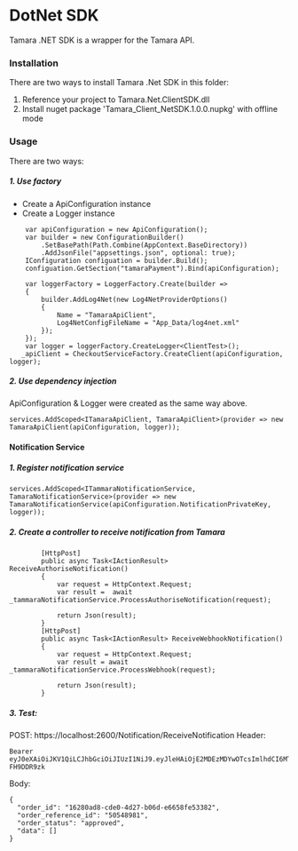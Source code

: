 # DotNet SDK
Tamara .NET SDK is a wrapper for the Tamara API.
### Installation
There are two ways to install Tamara .Net SDK in this folder:
1. Reference your project to Tamara.Net.ClientSDK.dll
2. Install nuget package 'Tamara_Client_NetSDK.1.0.0.nupkg' with offline mode
### Usage
There are two ways:
##### 1. Use factory
- Create a ApiConfiguration instance
- Create a Logger instance
```
    var apiConfiguration = new ApiConfiguration();
    var builder = new ConfigurationBuilder()
        .SetBasePath(Path.Combine(AppContext.BaseDirectory))
        .AddJsonFile("appsettings.json", optional: true);
    IConfiguration configuation = builder.Build();
    configuation.GetSection("tamaraPayment").Bind(apiConfiguration);

    var loggerFactory = LoggerFactory.Create(builder =>
    {
        builder.AddLog4Net(new Log4NetProviderOptions()
        {
            Name = "TamaraApiClient",
            Log4NetConfigFileName = "App_Data/log4net.xml"
        });
    });
    var logger = loggerFactory.CreateLogger<ClientTest>();
   _apiClient = CheckoutServiceFactory.CreateClient(apiConfiguration, logger);
```
##### 2. Use dependency injection
ApiConfiguration & Logger were created as the same way above.
```
services.AddScoped<ITamaraApiClient, TamaraApiClient>(provider => new TamaraApiClient(apiConfiguration, logger));
```
#### Notification Service
##### 1. Register notification service
```
services.AddScoped<ITammaraNotificationService, TamaraNotificationService>(provider => new TamaraNotificationService(apiConfiguration.NotificationPrivateKey, logger));
```
##### 2. Create a controller to receive notification from Tamara
```
        [HttpPost]
        public async Task<IActionResult> ReceiveAuthoriseNotification()
        {
            var request = HttpContext.Request;
            var result =  await _tammaraNotificationService.ProcessAuthoriseNotification(request);

            return Json(result);
        }
        [HttpPost]
        public async Task<IActionResult> ReceiveWebhookNotification()
        {
            var request = HttpContext.Request;
            var result = await _tammaraNotificationService.ProcessWebhook(request);

            return Json(result);
        }
```
##### 3. Test:
POST: https://localhost:2600/Notification/ReceiveNotification
Header: 
```
Bearer eyJ0eXAiOiJKV1QiLCJhbGciOiJIUzI1NiJ9.eyJleHAiOjE2MDEzMDYwOTcsImlhdCI6MTYwMTMwNDI5NywiaXNzIjoiVGFtYXJhIn0.JuoMMVuStl5RLKxfNDRH7nxjFaQBp4YQr-FH9DDR9zk
```
Body:
```
{
  "order_id": "16280ad8-cde0-4d27-b06d-e6658fe53382",
  "order_reference_id": "50548981",
  "order_status": "approved",
  "data": []
}
```

